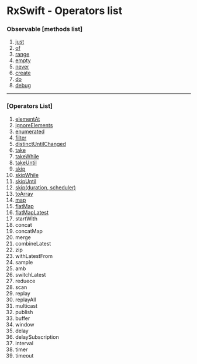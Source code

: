 # RxSwift - Operators list
### Observable [methods list]
1. [just]
2. [of]
3. [range]
4. [empty]
5. [never]
6. [create]
7. [do]
8. [debug]

[just]: https://github.com/jaeminKim0523/Library/blob/main/RxSwift/Methods%20List/just.md "Read just"  
[of]: https://github.com/jaeminKim0523/Library/blob/main/RxSwift/Methods%20List/of.md "Read of"  
[range]: https://github.com/jaeminKim0523/Library/blob/main/RxSwift/Methods%20List/range.md "Read range"  
[empty]: https://github.com/jaeminKim0523/Library/blob/main/RxSwift/Methods%20List/empty.md "Read empty"  
[never]: https://github.com/jaeminKim0523/Library/blob/main/RxSwift/Methods%20List/never.md "Read never"  
[create]: https://github.com/jaeminKim0523/Library/blob/main/RxSwift/Methods%20List/create.md "Read create"  
[do]: https://github.com/jaeminKim0523/Library/blob/main/RxSwift/Methods%20List/do.md "Read do" 
[debug]: https://github.com/jaeminKim0523/Library/blob/main/RxSwift/Methods%20List/debug.md "Read debug" 
***
### [Operators List]
1. [elementAt]
2. [ignoreElements]
3. [enumerated]
4. [filter]
5. [distinctUntilChanged]
6. [take]
7. [takeWhile]
8. [takeUntil]
9. [skip]
10. [skipWhile]
11. [skipUntil]
12. [skip(duration, scheduler)]
13. [toArray]
14. [map]
15. [flatMap]
16. [flatMapLatest]
17. startWith
18. concat
19. concatMap
20. merge
21. combineLatest
22. zip
23. withLatestFrom
24. sample
25. amb
26. switchLatest
27. reduece
28. scan
29. replay
30. replayAll
31. multicast
32. publish
33. buffer
34. window
35. delay
36. delaySubscription
37. interval
38. timer
39. timeout

[elementAt]: https://github.com/jaeminKim0523/Library/blob/main/RxSwift/Operators%20List/elementAt.md "Read elementAt"
[ignoreElements]: https://github.com/jaeminKim0523/Library/blob/main/RxSwift/Operators%20List/ignoreElements.md "Read ignoreElements"
[enumerated]: https://github.com/jaeminKim0523/Library/blob/main/RxSwift/Operators%20List/enumerated.md "Read enumerated"
[filter]: https://github.com/jaeminKim0523/Library/blob/main/RxSwift/Operators%20List/filter.md "Read filter"
[distinctUntilChanged]: https://github.com/jaeminKim0523/Library/blob/main/RxSwift/Operators%20List/distinctUntilChanged.md "Read distinctUntilChanged"
[take]: https://github.com/jaeminKim0523/Library/blob/main/RxSwift/Operators%20List/take.md "Read take"
[takeWhile]: https://github.com/jaeminKim0523/Library/blob/main/RxSwift/Operators%20List/takeWhile.md "Read takeWhile"
[takeUntil]: https://github.com/jaeminKim0523/Library/blob/main/RxSwift/Operators%20List/takeUntil.md "Read takeUntil"
[skip]: https://github.com/jaeminKim0523/Library/blob/main/RxSwift/Operators%20List/skip.md "Read skip"
[skipWhile]: https://github.com/jaeminKim0523/Library/blob/main/RxSwift/Operators%20List/skip.md "Read skipWhile"
[skipUntil]: https://github.com/jaeminKim0523/Library/blob/main/RxSwift/Operators%20List/skip.md "Read skipUntil"
[skip(duration, scheduler)]: https://github.com/jaeminKim0523/Library/blob/main/RxSwift/Operators%20List/skipDurationScheduler.md "Read skip(duration, scheduler)"
[toArray]: https://github.com/jaeminKim0523/Library/blob/main/RxSwift/Operators%20List/toArray.md "Read toArray"
[map]: https://github.com/jaeminKim0523/Library/blob/main/RxSwift/Operators%20List/map.md "Read map"
[flatMap]: https://github.com/jaeminKim0523/Library/blob/main/RxSwift/Operators%20List/flatMap.md "Read flatMap"
[flatMapLatest]: https://github.com/jaeminKim0523/Library/blob/main/RxSwift/Operators%20List/flatMapLatest.md "Read flatMapLatest"
